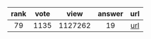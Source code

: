 
| rank | vote | view | answer | url |
|:-:|:-:|:-:|:-:|:-:|
|79|1135|1127262|19| [url](http://stackoverflow.com/questions/2600191/how-to-count-the-occurrences-of-a-list-item) |
